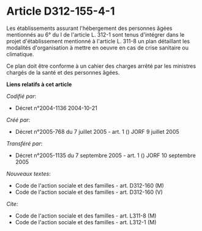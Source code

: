 # Article D312-155-4-1

Les établissements assurant l'hébergement des personnes âgées mentionnés au 6° du I de l'article L. 312-1 sont tenus
d'intégrer dans le projet d'établissement mentionné à l'article L. 311-8 un plan détaillant les modalités d'organisation à
mettre en oeuvre en cas de crise sanitaire ou climatique.

Ce plan doit être conforme à un cahier des charges arrêté par les ministres chargés de la santé et des personnes âgées.

**Liens relatifs à cet article**

_Codifié par_:

  - Décret n°2004-1136 2004-10-21

_Créé par_:

  - Décret n°2005-768 du 7 juillet 2005 - art. 1 () JORF 9 juillet 2005

_Transféré par_:

  - Décret n°2005-1135 du 7 septembre 2005 - art. 1 () JORF 10 septembre 2005

_Nouveaux textes_:

  - Code de l'action sociale et des familles - art. D312-160 (M)
  - Code de l'action sociale et des familles - art. D312-160 (V)

_Cite_:

  - Code de l'action sociale et des familles - art. L311-8 (M)
  - Code de l'action sociale et des familles - art. L312-1 (M)
